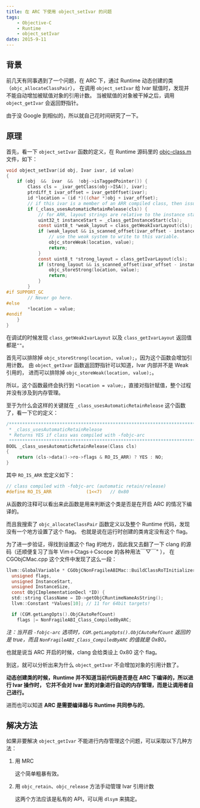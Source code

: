 ```yaml
---
title: 在 ARC 下使用 object_setIvar 的问题
tags:
    - Objective-C
    - Runtime
    - object_setIvar
date: 2015-9-11
---
```


## 背景

前几天有同事遇到了一个问题，在 ARC 下，通过 Runtime 动态创建的类（`objc_allocateClassPair`），
在调用 `object_setIvar` 给 Ivar 赋值时，发现并不能自动增加被赋值对象的引用计数。
当被赋值的对象被干掉之后，调用 `object_getIvar` 会返回野指针。

由于没 Google 到相似的，所以就自己花时间研究了一下。

## 原理

首先，看一下 `object_setIvar` 函数的定义，在 Runtime 源码里的 [objc-class.m](http://www.opensource.apple.com/source/objc4/objc4-493.9/runtime/objc-class.m) 文件，如下：

```Objective-C
void object_setIvar(id obj, Ivar ivar, id value)
{
    if (obj  &&  ivar  &&  !obj->isTaggedPointer()) {
        Class cls = _ivar_getClass(obj->ISA(), ivar);
        ptrdiff_t ivar_offset = ivar_getOffset(ivar);
        id *location = (id *)((char *)obj + ivar_offset);
        // if this ivar is a member of an ARR compiled class, then issue the correct barrier according to the layout.
        if (_class_usesAutomaticRetainRelease(cls)) {
            // for ARR, layout strings are relative to the instance start.
            uint32_t instanceStart = _class_getInstanceStart(cls);
            const uint8_t *weak_layout = class_getWeakIvarLayout(cls);
            if (weak_layout && is_scanned_offset(ivar_offset - instanceStart, weak_layout)) {
                // use the weak system to write to this variable.
                objc_storeWeak(location, value);
                return;
            }
            const uint8_t *strong_layout = class_getIvarLayout(cls);
            if (strong_layout && is_scanned_offset(ivar_offset - instanceStart, strong_layout)) {
                objc_storeStrong(location, value);
                return;
            }
        }
#if SUPPORT_GC
        // Never go here.
#else
        *location = value;
#endif
    }
}
```

在调试的时候发现 `class_getWeakIvarLayout` 以及 `class_getIvarLayout` 返回值都是`""`。

首先可以排除掉 `objc_storeStrong(location, value);`，因为这个函数会增加引用计数。
由 `object_getIvar` 函数返回野指针可以知道，Ivar 内部并不是 Weak 引用的，
进而可以排除掉 `objc_storeWeak(location, value);`。

所以，这个函数最终会执行到 `*location = value;`，直接对指针赋值，整个过程并没有涉及到内存管理。

至于为什么会这样的关键就在 `_class_usesAutomaticRetainRelease` 这个函数了，看一下它的定义：

```Objective-C
/***********************************************************************
 * _class_usesAutomaticRetainRelease
 * Returns YES if class was compiled with -fobjc-arc
 **********************************************************************/
BOOL _class_usesAutomaticRetainRelease(Class cls)
{
    return (cls->data()->ro->flags & RO_IS_ARR) ? YES : NO;
}
```

其中 `RO_IS_ARR` 宏定义如下：

```Objective-C
// class compiled with -fobjc-arc (automatic retain/release)
#define RO_IS_ARR             (1<<7)   // 0x80
```

从函数的注释可以看出来此函数是用来判断这个类是否是在开启 ARC 的情况下编译的。

而且我搜索了 `objc_allocateClassPair` 函数定义以及整个 Runtime 代码，发现没有一个地方设置了这个 flag。
也就是说在运行时创建的类肯定没有这个 flag。

为了进一步验证，得找到设置这个 flag 的地方，因此我又去翻了一下 clang 的源码（还顺便复习了当年 Vim＋Ctags＋Cscope 的各种用法￣▽￣" ），
在 CGObjCMac.cpp 这个文件中发现了这么一段：

```Objective-C
llvm::GlobalVariable * CGObjCNonFragileABIMac::BuildClassRoTInitializer(
  unsigned flags,
  unsigned InstanceStart,
  unsigned InstanceSize,
  const ObjCImplementationDecl *ID) {
  std::string ClassName = ID->getObjCRuntimeNameAsString();
  llvm::Constant *Values[10]; // 11 for 64bit targets!

  if (CGM.getLangOpts().ObjCAutoRefCount)
    flags |= NonFragileABI_Class_CompiledByARC;
```

*注：当开启 `-fobjc-arc` 选项时，`CGM.getLangOpts().ObjCAutoRefCount` 返回的是 true，而且 `NonFragileABI_Class_CompiledByARC` 的值就是 0x80。*

也就是说当 ARC 开启的时候，clang 会给类设上 0x80 这个 flag。

到这，就可以分析出来为什么 `object_getIvar` 不会增加对象的引用计数了。

**动态创建类的时候，Runtime 并不知道当前代码是否是在 ARC 下编译的，所以进行 Ivar 操作时，
它并不会对 Ivar 里的对象进行自动的内存管理，而是让调用者自己进行。**

进而也可以知道 **ARC 是需要编译器与 Runtime 共同参与的**。


## 解决方法

如果非要解决 `object_getIvar` 不能进行内存管理这个问题，可以采取以下几种方法：

1. 用 MRC

	这个简单粗暴有效。

2. 用 `objc_retain`、`objc_release` 方法手动管理 Ivar 引用计数

	这两个方法应该是私有的 API，可以用 `dlsym` 来搞定。
